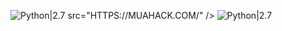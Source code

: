 ![Python|2.7](https://img.shields.io/badge/MUAHACK.COM-2.7-blue.svg)
src="HTTPS://MUAHACK.COM/" />
![Python|2.7](https://img.shields.io/badge/MUAHACK.VN-2.7-red.svg)
<div <img src

